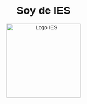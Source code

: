 <!DOCTYPE html>
<html lang="es">
<head>
    <meta charset="UTF-8" />
    <meta name="viewport" content="width=device-width, initial-scale=1" />
    <title>Soy de IES</title>
</head>
<body style="text-align:center; font-family: Arial, sans-serif; margin-top: 50px;">
    <h1>Soy de IES</h1>
    <a href="https://www.ies21.edu.ar/" target="_blank" rel="noopener noreferrer">
        <img src="https://www.ies21.edu.ar/img/logos_nuevos/LOGO_IES.png" alt="Logo IES" style="width:200px;"/>
    </a>
</body>
</html>
